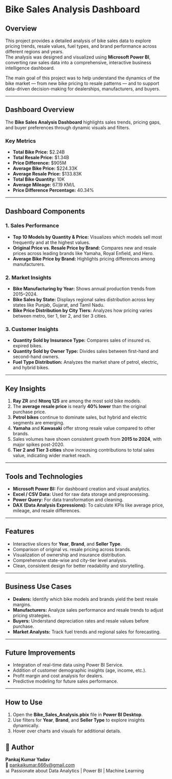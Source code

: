 # Bike Sales Analysis Dashboard

## Overview
This project provides a detailed analysis of bike sales data to explore pricing trends, resale values, fuel types, and brand performance across different regions and years.  
The analysis was designed and visualized using **Microsoft Power BI**, converting raw sales data into a comprehensive, interactive business intelligence dashboard.

The main goal of this project was to help understand the dynamics of the bike market — from new bike pricing to resale patterns — and to support data-driven decision-making for dealerships, manufacturers, and buyers.

---

## Dashboard Overview
The **Bike Sales Analysis Dashboard** highlights sales trends, pricing gaps, and buyer preferences through dynamic visuals and filters.

### Key Metrics
- **Total Bike Price:** $2.24B  
- **Total Resale Price:** $1.34B  
- **Price Difference:** $905M  
- **Average Bike Price:** $224.33K  
- **Average Resale Price:** $133.83K  
- **Total Bike Quantity:** 10K  
- **Average Mileage:** 67.19 KM/L  
- **Price Difference Percentage:** 40.34%  

---

## Dashboard Components
### 1. **Sales Performance**
- **Top 10 Models by Quantity & Price:** Visualizes which models sell most frequently and at the highest values.  
- **Original Price vs. Resale Price by Brand:** Compares new and resale prices across leading brands like Yamaha, Royal Enfield, and Hero.  
- **Average Bike Price by Brand:** Highlights pricing differences among manufacturers.  

### 2. **Market Insights**
- **Bike Manufacturing by Year:** Shows annual production trends from 2015–2024.  
- **Bike Sales by State:** Displays regional sales distribution across key states like Punjab, Gujarat, and Tamil Nadu.  
- **Bike Price Distribution by City Tiers:** Analyzes how pricing varies between metro, tier 1, tier 2, and tier 3 cities.  

### 3. **Customer Insights**
- **Quantity Sold by Insurance Type:** Compares sales of insured vs. expired bikes.  
- **Quantity Sold by Owner Type:** Divides sales between first-hand and second-hand owners.  
- **Fuel Type Distribution:** Analyzes the market share of petrol, electric, and hybrid bikes.  

---

## Key Insights
1. **Ray ZR** and **Ntorq 125** are among the most sold bike models.  
2. The **average resale price** is nearly **40% lower** than the original purchase price.  
3. **Petrol bikes** continue to dominate sales, but hybrid and electric segments are emerging.  
4. **Yamaha** and **Kawasaki** offer strong resale value compared to other brands.  
5. Sales volumes have shown consistent growth from **2015 to 2024**, with major spikes post-2020.  
6. **Tier 2 and Tier 3 cities** show increasing contributions to total sales value, indicating wider market reach.  

---

## Tools and Technologies
- **Microsoft Power BI:** For dashboard creation and visual analytics.  
- **Excel / CSV Data:** Used for raw data storage and preprocessing.  
- **Power Query:** For data transformation and cleaning.  
- **DAX (Data Analysis Expressions):** To calculate KPIs like average price, mileage, and resale differences.  

---

## Features
- Interactive slicers for **Year**, **Brand**, and **Seller Type**.  
- Comparison of original vs. resale pricing across brands.  
- Visualization of ownership and insurance distribution.  
- Comprehensive state-wise and city-tier level analysis.  
- Clean, consistent design for better readability and storytelling.  

---

## Business Use Cases
- **Dealers:** Identify which bike models and brands yield the best resale margins.  
- **Manufacturers:** Analyze sales performance and resale trends to adjust pricing strategies.  
- **Buyers:** Understand depreciation rates and resale values before purchase.  
- **Market Analysts:** Track fuel trends and regional sales for forecasting.  

---

## Future Improvements
- Integration of real-time data using Power BI Service.  
- Addition of customer demographic insights (age, income, etc.).  
- Profit margin and cost analysis for dealers.  
- Predictive modeling for future sales performance.  

---

## How to Use
1. Open the **Bike_Sales_Analysis.pbix** file in **Power BI Desktop**.  
2. Use filters for **Year**, **Brand**, and **Seller Type** to explore insights dynamically.  
3. Hover over charts and visuals for additional details.  



## 🙌 Author
**Pankaj Kumar Yadav**  
📧 pankajkumar.666y@gmail.com  
📊 Passionate about Data Analytics | Power BI | Machine Learning  

